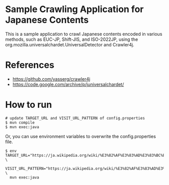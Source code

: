 # Sample Crawling Application for Japanese Contents

This is a sample application to crawl Japanese contents encoded in various methods, such as EUC-JP, Shift-JIS, and ISO-2022JP, using the org.mozilla.universalchardet.UniversalDetector and Crawler4j.

# References

* https://github.com/yasserg/crawler4j
* https://code.google.com/archive/p/juniversalchardet/

# How to run

	# update TARGET_URL and VISIT_URL_PATTERN of config.properties
	$ mvn compile
    $ mvn exec:java 
	
Or, you can use environment variables to overwrite the config.properties file.

    $ env TARGET_URL="https://ja.wikipedia.org/wiki/%E3%82%AF%E3%83%AD%E3%83%BC%E3%83%A9" \
          VISIT_URL_PATTERN="https://ja.wikipedia.org/wiki/%E3%82%AF%E3%83%AD%E3%83%BC%E3%83%A9" \
      mvn exec:java

